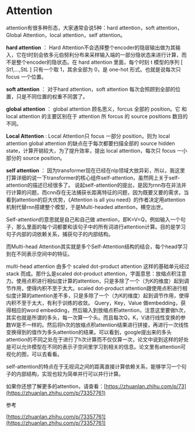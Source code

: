 # Attention

attention有很多种形态，大家通常会说5种：hard attention，soft attention，Global Attention，local attention，self attention。


**hard attention** ：
Hard Attention不会选择整个encoder的隐层输出做为其输入，它在t时刻会依多元伯努利分布来采样输入端的一部分隐状态来进行计算，而不是整个encoder的隐状态。在 hard attention 里面，每个时刻 t 模型的序列 [ St1,…,StL ] 只有一个取 1，其余全部为 0，是 one-hot 形式。也就是说每次只focus 一个位置。


**soft attention** ：
对于hard attention，soft attention 每次会照顾到全部的位置，只是不同位置的权重不同罢了。


**global attention** ：
global attention 顾名思义，forcus 全部的 position。它 和 local attention 的主要区别在于 attention 所 forcus 的 source positions 数目的不同。


**Local Attention** :
Local Attention只 focus 一部分 position，则为 local attention
global attention 的缺点在于每次都要扫描全部的 source hidden state，计算开销较大，为了提升效率，提出 local attention，每次只 focus 一小部分的 source position。


**self attention** ：
因为transformer现在已经在nlp领域大放异彩，所以，我这里打算详细的说一下transformer的核心组件self-attention，虽然网上关于self-attention的描述已经很多了。
说起self-attention的提出，是因为rnn存在非法并行计算的问题，而cnn存在无法捕获长距离特征的问题，因为既要又要的需求，当看到attention的巨大优势，《Attention is all you need》的作者决定用attention机制代替rnn搭建整个模型，于是Multi-headed attention，横空出世。


Self-attention的意思就是自己和自己做 attention，即K=V=Q，例如输入一个句子，那么里面的每个词都要和该句子中的所有词进行attention计算。目的是学习句子内部的词依赖关系，捕获句子的内部结构。


而Multi-head Attention其实就是多个Self-Attention结构的结合，每个head学习到在不同表示空间中的特征。


multi-head attention 由多个 scaled dot-product attention 这样的基础单元经过 stack 而成。那什么是scaled dot-product attention，字面意思：放缩点积注意力。使用点积进行相似度计算的attention，只是多除了一个（为K的维度）起到调节作用，使得内积不至于太大。scaled dot-product attention跟使用点积进行相似度计算的attention差不多，只是多除了一个（为K的维度）起到调节作用，使得内积不至于太大，有利于训练的收敛。
Query，Key，Value 做embedding，获得相应的word embedding，然后输入到放缩点积attention，注意这里要做h次，其实也就是所谓的多头，每一次算一个头。而且每次Q，K，V进行线性变换的参数W是不一样的。然后将h次的放缩点积attention结果进行拼接，再进行一次线性变换得到的值作为多头attention的结果。可以看到，google提出来的多头attention的不同之处在于进行了h次计算而不仅仅算一次，论文中说到这样的好处是可以允许模型在不同的表示子空间里学习到相关的信息。论文里有attention可视化的图，可以去看看。


self-attention的特点在于无视词之间的距离直接计算依赖关系，能够学习一个句子的内部结构，实现也较为简单并行可以并行计算。


如果你还想了解更多的attention，请查看：[https://zhuanlan.zhihu.com/p/73](https://zhuanlan.zhihu.com/p/73357761)


参考

[https://zhuanlan.zhihu.com/p/73357761](https://zhuanlan.zhihu.com/p/73357761)

